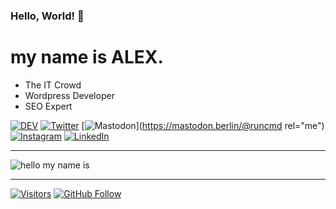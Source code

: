 ### Hello, World! 👋

my name is ALEX.
=============

- The IT Crowd
- Wordpress Developer
- SEO Expert

[![DEV](https://img.shields.io/badge/RUNCMD.ru-%23000000.svg?&style=flat-square&logo=dev.to&logoColor=white)](https://runcmd.ru "ALEX's Homepage") 
[![Twitter](https://img.shields.io/badge/Twitter-%231DA1F2.svg?&style=flat-square&logo=twitter&logoColor=white)](https://twitter.com/c10c3d) [![Mastodon](https://img.shields.io/badge/-MASTODON-%232B90D9?style=flat-square&logo=mastodon&logoColor=white)](https://mastodon.berlin/@runcmd rel="me") [![Instagram](https://img.shields.io/badge/Instagram-FF4500?style=flat-square&logo=instagram&logoColor=white)](https://www.instagram.com/admin_passwrd/ "RUNCMD's Instagram") [![LinkedIn](https://img.shields.io/badge/LinkedIn-%230077B5.svg?&style=flat-square&logo=linkedin&logoColor=white)](https://linkedin.com/in/alekseykoshelev)

---

![hello my name is](https://runcmd.ru/wp-content/uploads/2023/01/ID-Card.webp)

---
[![Visitors](https://shields-io-visitor-counter.herokuapp.com/badge?page=Aleksksh.Aleksksh&label=visitors&logo=Codeforces&style=for-the-badge&labelColor=black&color=forestgreen)](#)
[![GitHub Follow](https://img.shields.io/github/followers/Aleksksh?label=follow&logo=github&style=for-the-badge&labelColor=black)](https://github.com/Aleksksh)
